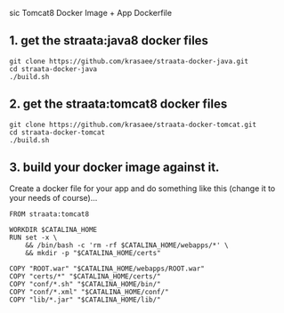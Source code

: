sic Tomcat8 Docker Image + App Dockerfile

## 1. get the straata:java8 docker files 

```
git clone https://github.com/krasaee/straata-docker-java.git
cd straata-docker-java
./build.sh
```

## 2. get the straata:tomcat8 docker files

```
git clone https://github.com/krasaee/straata-docker-tomcat.git
cd straata-docker-tomcat
./build.sh
```

## 3. build your docker image against it.

Create a docker file for your app and do something like this (change it to your needs of course)...

```
FROM straata:tomcat8

WORKDIR $CATALINA_HOME
RUN set -x \
    && /bin/bash -c 'rm -rf $CATALINA_HOME/webapps/*' \
    && mkdir -p "$CATALINA_HOME/certs"

COPY "ROOT.war" "$CATALINA_HOME/webapps/ROOT.war"
COPY "certs/*" "$CATALINA_HOME/certs/"
COPY "conf/*.sh" "$CATALINA_HOME/bin/"
COPY "conf/*.xml" "$CATALINA_HOME/conf/"
COPY "lib/*.jar" "$CATALINA_HOME/lib/"
```


